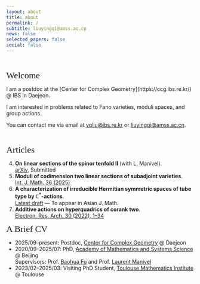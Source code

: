 ```yaml
---
layout: about
title: about
permalink: /
subtitle: liuyingqi@amss.ac.cn
news: false
selected_papers: false
social: false
---
```

<br>
<p><font size="5" style="font-family: Gill Sans">Welcome</font></p>
I am a postdoc at the [Center for Complex Geometry](https://ccg.ibs.re.kr/) @ IBS in Daejeon.

I am interested in problems related to Fano varieties, moduli spaces, and group actions.

You can contact me via email at yqliu@ibs.re.kr or liuyingqi@amss.ac.cn.

<br>
<p><font size="5" style="font-family: Gill Sans">Articles</font></p>

4. **On linear sections of the spinor tenfold II** (with L. Manivel).  
   [arXiv](https://arxiv.org/abs/2504.21056v1), Submitted  
3. **Moduli of codimension two linear sections of subadjoint varieties**.  
   [Int. J. Math. 36 (2025)](https://www.worldscientific.com/doi/10.1142/S0129167X25500302)  
2. **A characterization of irreducible Hermitian symmetric spaces of tube type by $\mathbb{C}^*$-actions**.  
   [Latest draft](/assets/pdf/IHSS_tube.pdf) — To appear in Asian J. Math.  
1. **Additive actions on hyperquadrics of corank two**.  
   [Electron. Res. Arch. 30 (2022), 1–34](https://www.aimspress.com/article/doi/10.3934/era.2022001)

<font size="5" style="font-family: Gill Sans">A Brief CV</font>

- 2025/09–present: Postdoc, [Center for Complex Geometry](https://ccg.ibs.re.kr/) @ Daejeon  
- 2020/09–2025/07: PhD, [Academy of Mathematics and Systems Science](http://english.amss.cas.cn/) @ Beijing  
  Supervisors: Prof. [Baohua Fu](http://www.math.ac.cn/people/fbh/) and Prof. [Laurent Manivel](https://manivel.perso.math.cnrs.fr/index.html)
- 2023/02–2025/03: Visiting PhD Student, [Toulouse Mathematics Institute](https://www.math.univ-toulouse.fr/fr/) @ Toulouse
